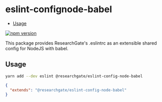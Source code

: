 # eslint-confignode-babel

<!-- START doctoc generated TOC please keep comment here to allow auto update -->
<!-- DON'T EDIT THIS SECTION, INSTEAD RE-RUN doctoc TO UPDATE -->

- [Usage](#usage)

<!-- END doctoc generated TOC please keep comment here to allow auto update -->

[![npm version](https://img.shields.io/npm/v/@researchgate/eslint-config-node-babel.svg)](https://www.npmjs.com/package/@researchgate/eslint-config-node-babel)

This package provides ResearchGate's .eslintrc as an extensible shared config
for NodeJS with babel.

## Usage

```bash
yarn add --dev eslint @researchgate/eslint-config-node-babel
```

```json
{
  "extends": "@researchgate/eslint-config-node-babel"
}
```
